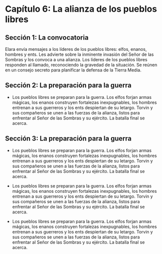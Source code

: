 # Capítulo 6: La alianza de los pueblos libres

## Sección 1: La convocatoria

Elara envía mensajes a los líderes de los pueblos libres: elfos, enanos, hombres y ents. Les advierte sobre la inminente invasión del Señor de las Sombras y los convoca a una alianza.
Los líderes de los pueblos libres responden al llamado, reconociendo la gravedad de la situación. Se reúnen en un consejo secreto para planificar la defensa de la Tierra Media.

## Sección 2: La preparación para la guerra

- Los pueblos libres se preparan para la guerra. Los elfos forjan armas mágicas, los enanos construyen fortalezas inexpugnables, los hombres entrenan a sus guerreros y los ents despiertan de su letargo.
Torvin y sus compañeros se unen a las fuerzas de la alianza, listos para enfrentar al Señor de las Sombras y su ejército. La batalla final se acerca.

## Sección 3: La preparación para la guerra

- Los pueblos libres se preparan para la guerra. Los elfos forjan armas mágicas, los enanos construyen fortalezas inexpugnables, los hombres entrenan a sus guerreros y los ents despiertan de su letargo.
Torvin y sus compañeros se unen a las fuerzas de la alianza, listos para enfrentar al Señor de las Sombras y su ejército. La batalla final se acerca.

- Los pueblos libres se preparan para la guerra. Los elfos forjan armas mágicas, los enanos construyen fortalezas inexpugnables, los hombres entrenan a sus guerreros y los ents despiertan de su letargo.
Torvin y sus compañeros se unen a las fuerzas de la alianza, listos para enfrentar al Señor de las Sombras y su ejército. La batalla final se acerca.

- Los pueblos libres se preparan para la guerra. Los elfos forjan armas mágicas, los enanos construyen fortalezas inexpugnables, los hombres entrenan a sus guerreros y los ents despiertan de su letargo.
Torvin y sus compañeros se unen a las fuerzas de la alianza, listos para enfrentar al Señor de las Sombras y su ejército. La batalla final se acerca.